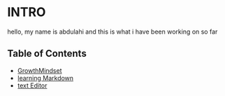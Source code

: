 # INTRO

hello, my name is abdulahi and this is what i have been working on so far

## Table of Contents

- [GrowthMindset](./README.md)
- [learning Markdown](./read01.md)
- [text Editor](./reading2.md)
